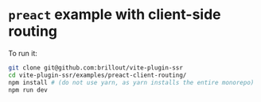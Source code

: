 # `preact` example with client-side routing

To run it:

```bash
git clone git@github.com:brillout/vite-plugin-ssr
cd vite-plugin-ssr/examples/preact-client-routing/
npm install # (do not use yarn, as yarn installs the entire monorepo)
npm run dev
```